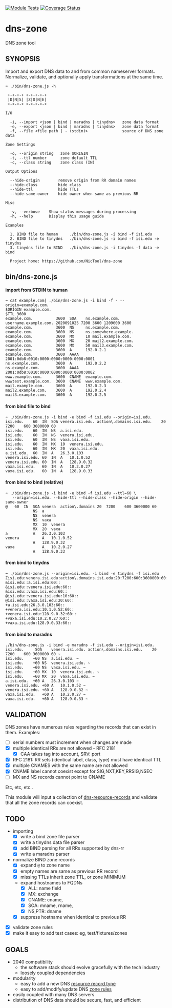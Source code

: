 [![Module Tests](https://github.com/NicTool/dns-zone/actions/workflows/ci-test.yml/badge.svg)](https://github.com/NicTool/dns-zone/actions/workflows/ci-test.yml)
[![Coverage Status](https://coveralls.io/repos/github/NicTool/dns-zone/badge.svg?branch=master)](https://coveralls.io/github/NicTool/dns-zone?branch=master)

# dns-zone

DNS zone tool

## SYNOPSIS

Import and export DNS data to and from common nameserver formats. Normalize, validate, and optionally apply transformations at the same time.


````
➜ ./bin/dns-zone.js -h

 +-+-+-+ +-+-+-+-+
 |D|N|S| |Z|O|N|E|
 +-+-+-+ +-+-+-+-+

I/O

  -i, --import <json | bind | maradns | tinydns>   zone data format
  -e, --export <json | bind | maradns | tinydns>   zone data format
  -f, --file <file path | - (stdin)>               source of DNS zone data

Zone Settings

  -o, --origin string   zone $ORIGIN
  -t, --ttl number      zone default TTL
  -c, --class string    zone class (IN)

Output Options

  --hide-origin        remove origin from RR domain names
  --hide-class         hide class
  --hide-ttl           hide TTLs
  --hide-same-owner    hide owner when same as previous RR

Misc

  -v, --verbose    Show status messages during processing
  -h, --help       Display this usage guide

Examples

  1. BIND file to human     ./bin/dns-zone.js -i bind -f isi.edu
  2. BIND file to tinydns   ./bin/dns-zone.js -i bind -f isi.edu -e tinydns
  3. tinydns file to BIND   ./bin/dns-zone.js -i tinydns -f data -e bind

  Project home: https://github.com/NicTool/dns-zone
````

## bin/dns-zone.js

#### import from STDIN to human

````
➜ cat example.com| ./bin/dns-zone.js -i bind -f - --origin=example.com.
$ORIGIN example.com.
$TTL 3600
example.com.          3600  SOA    ns.example.com. username.example.com. 2020091025 7200 3600 1209600 3600
example.com.          3600  NS     ns.example.com.
example.com.          3600  NS     ns.somewhere.example.
example.com.          3600  MX     10 mail.example.com.
example.com.          3600  MX     20 mail2.example.com.
example.com.          3600  MX     50 mail3.example.com.
example.com.          3600  A      192.0.2.1
example.com.          3600  AAAA   2001:0db8:0010:0000:0000:0000:0000:0001
ns.example.com.       3600  A      192.0.2.2
ns.example.com.       3600  AAAA   2001:0db8:0010:0000:0000:0000:0000:0002
www.example.com.      3600  CNAME  example.com.
wwwtest.example.com.  3600  CNAME  www.example.com.
mail.example.com.     3600  A      192.0.2.3
mail2.example.com.    3600  A      192.0.2.4
mail3.example.com.    3600  A      192.0.2.5
````

#### from bind file to bind

````
➜ ./bin/dns-zone.js -i bind -e bind -f isi.edu --origin=isi.edu.
isi.edu.    60  IN  SOA venera.isi.edu. action\.domains.isi.edu.    20  7200    600 3600000 60
isi.edu.    60  IN  NS  a.isi.edu.
isi.edu.    60  IN  NS  venera.isi.edu.
isi.edu.    60  IN  NS  vaxa.isi.edu.
isi.edu.    60  IN  MX  10  venera.isi.edu.
isi.edu.    60  IN  MX  20  vaxa.isi.edu.
a.isi.edu.  60  IN  A   26.3.0.103
venera.isi.edu. 60  IN  A   10.1.0.52
venera.isi.edu. 60  IN  A   128.9.0.32
vaxa.isi.edu.   60  IN  A   10.2.0.27
vaxa.isi.edu.   60  IN  A   128.9.0.33
````

#### from bind to bind (relative)

````
➜ ./bin/dns-zone.js -i bind -e bind -f isi.edu --ttl=60 \
   --origin=isi.edu. --hide-ttl --hide-class --hide-origin --hide-same-owner
@   60  IN  SOA venera  action\.domains 20  7200    600 3600000 60
            NS  a
            NS  venera
            NS  vaxa
            MX  10  venera
            MX  20  vaxa
a           A   26.3.0.103
venera          A   10.1.0.52
            A   128.9.0.32
vaxa            A   10.2.0.27
            A   128.9.0.33
````


#### from bind to tinydns

````
➜ ./bin/dns-zone.js --origin=isi.edu. -i bind -e tinydns -f isi.edu
Zisi.edu:venera.isi.edu:action\.domains.isi.edu:20:7200:600:3600000:60:60::
&isi.edu::a.isi.edu:60::
&isi.edu::venera.isi.edu:60::
&isi.edu::vaxa.isi.edu:60::
@isi.edu::venera.isi.edu:10:60::
@isi.edu::vaxa.isi.edu:20:60::
+a.isi.edu:26.3.0.103:60::
+venera.isi.edu:10.1.0.52:60::
+venera.isi.edu:128.9.0.32:60::
+vaxa.isi.edu:10.2.0.27:60::
+vaxa.isi.edu:128.9.0.33:60::
````

#### from bind to maradns

````
./bin/dns-zone.js -i bind -e maradns -f isi.edu --origin=isi.edu.
isi.edu.     SOA    venera.isi.edu. action\.domains.isi.edu.    20  7200    600 3600000 60 ~
isi.edu.    +60 NS  a.isi.edu. ~
isi.edu.    +60 NS  venera.isi.edu. ~
isi.edu.    +60 NS  vaxa.isi.edu. ~
isi.edu.    +60 MX  10  venera.isi.edu. ~
isi.edu.    +60 MX  20  vaxa.isi.edu. ~
a.isi.edu.  +60 A   26.3.0.103 ~
venera.isi.edu. +60 A   10.1.0.52 ~
venera.isi.edu. +60 A   128.9.0.32 ~
vaxa.isi.edu.   +60 A   10.2.0.27 ~
vaxa.isi.edu.   +60 A   128.9.0.33 ~
````

## VALIDATION

DNS zones have numerous rules regarding the records that can exist in them. Examples:

- [ ] serial numbers must increment when changes are made
- [x] multiple identical RRs are not allowed - RFC 2181
    - [x] CAA takes tag into account, SRV: port
- [x] RFC 2181: RR sets (identical label, class, type) must have identical TTL
- [x] multiple CNAMES with the same name are not allowed
- [x] CNAME label cannot coexist except for SIG,NXT,KEY,RRSIG,NSEC
- [ ] MX and NS records cannot point to CNAME

Etc, etc, etc..

This module will input a collection of [dns-resource-records](https://github.com/NicTool/dns-resource-record) and validate that all the zone records can coexist.


## TODO

- importing
    - [x] write a bind zone file parser
    - [x] write a tinydns data file parser
    - [x] add BIND parsing for all RRs supported by dns-rr
    - [x] write a maradns parser
- normalize BIND zone records
    - [x] expand `@` to zone name
    - [x] empty names are same as previous RR record
    - [x] missing TTLs inherit zone TTL, or zone MINIMUM
    - expand hostnames to FQDNs
        - [x] ALL: name field
        - [x] MX: exchange
        - [x] CNAME: cname,
        - [x] SOA: mname, rname,
        - [x] NS,PTR: dname
    - [x] suppress hostname when identical to previous RR
- [x] validate zone rules
- [x] make it easy to add test cases: eg, test/fixtures/zones

## GOALS

- 2040 compatibility
    + the software stack should evolve gracefully with the tech industry
    + loosely coupled dependencies
- modularity
    + easy to add a new DNS [resource record type](https://github.com/NicTool/dns-resource-record)
    + easy to add/modify/update DNS [zone rules](https://github.com/NicTool/dns-zone)
- easily coupled with many DNS servers
- distribution of DNS data should be secure, fast, and efficient
